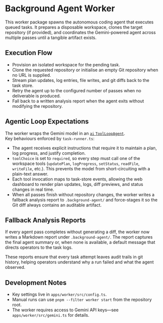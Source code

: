 # Background Agent Worker

This worker package spawns the autonomous coding agent that executes queued tasks. It prepares a disposable workspace, clones the target repository (if provided), and coordinates the Gemini-powered agent across multiple passes until a tangible artifact exists.

## Execution Flow

- Provision an isolated workspace for the pending task.
- Clone the requested repository or initialise an empty Git repository when no URL is supplied.
- Stream plan updates, log entries, file writes, and git diffs back to the task store.
- Retry the agent up to the configured number of passes when no deliverable is produced.
- Fall back to a written analysis report when the agent exits without modifying the repository.

## Agentic Loop Expectations

The worker wraps the Gemini model in an [`ai` `ToolLoopAgent`](https://ai-sdk.dev/docs/agents/tool-loop-agent).  
Key behaviours enforced by `task-runner.ts`:

- The agent receives explicit instructions that require it to maintain a plan, log progress, and justify completion.
- `toolChoice` is set to `required`, so every step must call one of the workspace tools (`updatePlan`, `logProgress`, `setStatus`, `readFile`, `writeFile`, etc.). This prevents the model from short-circuiting with a plain-text answer.
- Each tool invocation maps to task-store events, allowing the web dashboard to render plan updates, logs, diff previews, and status changes in real time.
- When all passes finish without repository changes, the worker writes a fallback analysis report to `.background-agent/` and force-stages it so the Git diff always contains an auditable artifact.

## Fallback Analysis Reports

If every agent pass completes without generating a diff, the worker now writes a Markdown report under `.background-agent/`. The report captures the final agent summary or, when none is available, a default message that directs operators to the task logs.

These reports ensure that every task attempt leaves audit trails in git history, helping operators understand why a run failed and what the agent observed.

## Development Notes

- Key settings live in `apps/worker/src/config.ts`.
- Manual runs can use `pnpm --filter worker start` from the repository root.
- The worker requires access to Gemini API keys—see `apps/worker/src/gemini.ts` for details.
